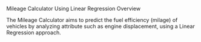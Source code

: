 Mileage Calculator Using Linear Regression Overview



The Mileage Calculator aims to predict the fuel efficiency (milage) of vehicles by analyzing attribute such as engine displacement, using a Linear Regression approach.



